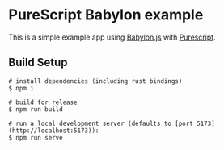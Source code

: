 # PureScript Babylon example

This is a simple example app using [Babylon.js](https://www.babylonjs.com/) with [Purescript](http://www.purescript.org/).

## Build Setup

```npm
# install dependencies (including rust bindings)
$ npm i

# build for release
$ npm run build

# run a local development server (defaults to [port 5173](http://localhost:5173)):
$ npm run serve
```